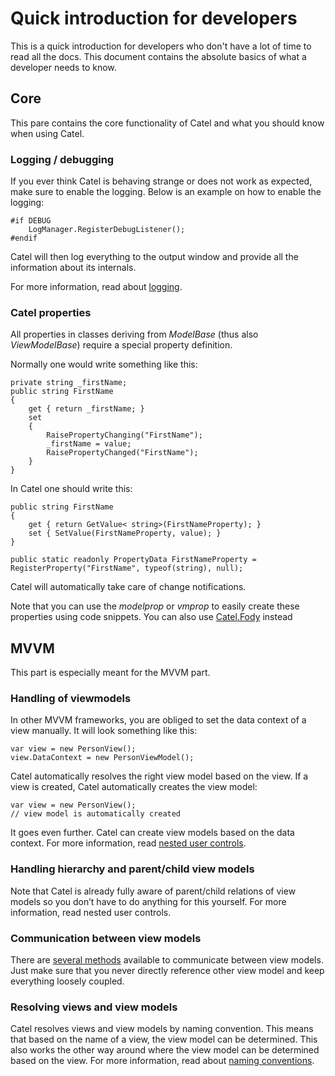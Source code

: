 # Quick introduction for developers

This is a quick introduction for developers who don't have a lot of time to read all the docs. This document contains the absolute basics of what a developer needs to know.

## Core

This pare contains the core functionality of Catel and what you should know when using Catel.

### Logging / debugging

If you ever think Catel is behaving strange or does not work as expected, make sure to enable the logging. Below is an example on how to enable the logging:

```
#if DEBUG
    LogManager.RegisterDebugListener();
#endif
```

Catel will then log everything to the output window and provide all the information about its internals.

For more information, read about [logging](Logging).

### Catel properties

All properties in classes deriving from *ModelBase* (thus also *ViewModelBase*) require a special property definition.

Normally one would write something like this:

```
private string _firstName;
public string FirstName
{
    get { return _firstName; }
    set
    {
        RaisePropertyChanging("FirstName");
        _firstName = value;
        RaisePropertyChanged("FirstName");
    }
}
```

In Catel one should write this:

```
public string FirstName
{
    get { return GetValue< string>(FirstNameProperty); }
    set { SetValue(FirstNameProperty, value); }
}

public static readonly PropertyData FirstNameProperty = RegisterProperty("FirstName", typeof(string), null);
```

Catel will automatically take care of change notifications.

Note that you can use the *modelprop* or *vmprop* to easily create these properties using code snippets. You can also use [Catel.Fody](#) instead

## MVVM

This part is especially meant for the MVVM part.

### Handling of viewmodels

In other MVVM frameworks, you are obliged to set the data context of a view manually. It will look something like this:

```
var view = new PersonView();
view.DataContext = new PersonViewModel();
```

Catel automatically resolves the right view model based on the view. If a view is created, Catel automatically creates the view model:

```
var view = new PersonView();
// view model is automatically created
```

It goes even further. Catel can create view models based on the data context. For more information, read [nested user controls](Introduction_to_the_nested_user_controls_problem).

### Handling hierarchy and parent/child view models

Note that Catel is already fully aware of parent/child relations of view models so you don’t have to do anything for this yourself. For more information, read nested user controls.

### Communication between view models

There are [several methods](https://catelproject.atlassian.net/wiki/display/CTL/Creating+a+view+model+that+watches+over+other+view+models) available to communicate between view models. Just make sure that you never directly reference other view model and keep everything loosely coupled.

### Resolving views and view models

Catel resolves views and view models by naming convention. This means that based on the name of a view, the view model can be determined. This also works the other way around where the view model can be determined based on the view. For more information, read about [naming conventions](https://catelproject.atlassian.net/wiki/display/CTL/Locators+and+naming+conventions).


